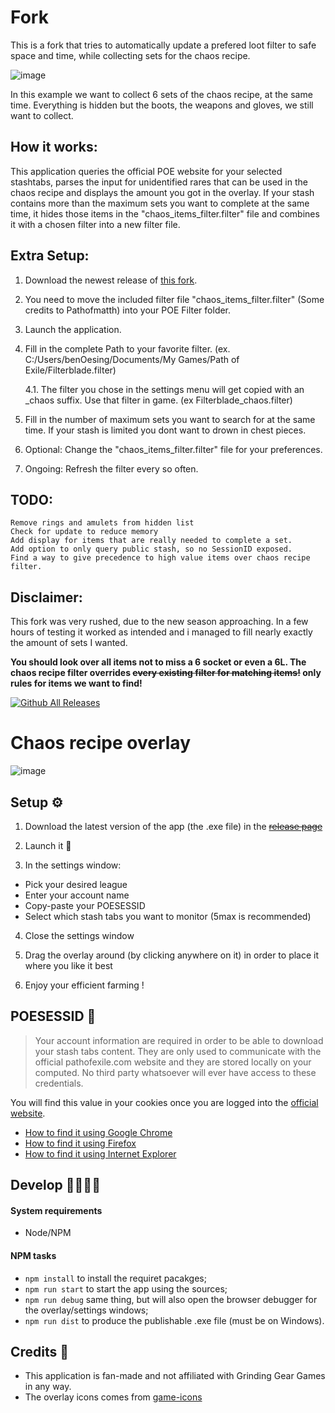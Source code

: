 # Fork
This is a fork that tries to automatically  update a prefered loot filter to safe space and time, while collecting sets for the chaos recipe.

![image](example.png?raw=true)

In this example we want to collect 6 sets of the chaos recipe, at the same time. Everything is hidden but the boots, the weapons and gloves, we still want to collect.

## How it works:
This application queries the official POE website for your selected stashtabs, parses the input for unidentified rares that can be used in the chaos recipe and displays the amount you got in the overlay. If your stash contains more than the maximum sets you want to complete at the same time, it hides those items in the "chaos_items_filter.filter" file and combines it with a chosen filter into a new filter file.

## Extra Setup:
1. Download the newest release of [this fork](https://github.com/benOesing/chaos-recipe-overlay/releases/tag/v0.1).

2. You need to move the included filter file "chaos_items_filter.filter" (Some credits to Pathofmatth) into your POE Filter folder.

3. Launch the application. 

4. Fill in the complete Path to your favorite filter. (ex. C:/Users/benOesing/Documents/My Games/Path of Exile/Filterblade.filter)

    4.1. The filter you chose in the settings menu will get copied with an _chaos suffix. Use that filter in game. (ex Filterblade_chaos.filter)
    
5. Fill in the number of maximum sets you want to search for at the same time. If your stash is limited you dont want to drown in chest pieces.

6. Optional: Change the "chaos_items_filter.filter" file for your preferences.

7. Ongoing: Refresh the filter every so often.

## TODO: 
    Remove rings and amulets from hidden list
    Check for update to reduce memory
    Add display for items that are really needed to complete a set.
    Add option to only query public stash, so no SessionID exposed.
    Find a way to give precedence to high value items over chaos recipe filter.

## Disclaimer:
This fork was very rushed, due to the new season approaching. In a few hours of testing it worked as intended and i managed to fill nearly exactly the amount of sets I wanted.

<b>You should look over all items not to miss a 6 socket or even a 6L. The chaos recipe filter overrides ~~every existing filter for matching items!~~ only rules for items we want to find!</b>

[![Github All Releases](https://img.shields.io/github/downloads/benOesing/chaos-recipe-overlay/total.svg)]()

# Chaos recipe overlay

![image](https://user-images.githubusercontent.com/4255460/67449569-999e0a80-f5e8-11e9-9f8e-b09063c960e7.png)

## Setup ⚙️

1. Download the latest version of the app (the .exe file) in the ~~[release page](https://github.com/benOesing/chaos-recipe-overlay/releases)~~

2. Launch it 🚀

3. In the settings window:

- Pick your desired league
- Enter your account name
- Copy-paste your POESESSID
- Select which stash tabs you want to monitor (5max is recommended)

4. Close the settings window

5. Drag the overlay around (by clicking anywhere on it) in order to place it where you like it best

6. Enjoy your efficient farming !

## POESESSID 🔑

> Your account information are required in order to be able to download your stash tabs content. They are only used to communicate with the official pathofexile.com website and they are stored locally on your computed. No third party whatsoever will ever have access to these credentials.

You will find this value in your cookies once you are logged into the [official website](https://www.pathofexile.com).

- [How to find it using Google Chrome](https://developers.google.com/web/tools/chrome-devtools/storage/cookies)
- [How to find it using Firefox](https://developer.mozilla.org/en-US/docs/Tools/Storage_Inspector)
- [How to find it using Internet Explorer](https://www.youtube.com/watch?v=dQw4w9WgXcQ)

## Develop 👩‍🔬👨‍🔬

#### System requirements

- Node/NPM

#### NPM tasks
- `npm install` to install the requiret pacakges;
- `npm run start` to start the app using the sources;
- `npm run debug` same thing, but will also open the browser debugger for the overlay/settings windows;
- `npm run dist` to produce the publishable .exe file (must be on Windows).

## Credits 👏

- This application is fan-made and not affiliated with Grinding Gear Games in any way.
- The overlay icons comes from [game-icons](https://game-icons.net)


